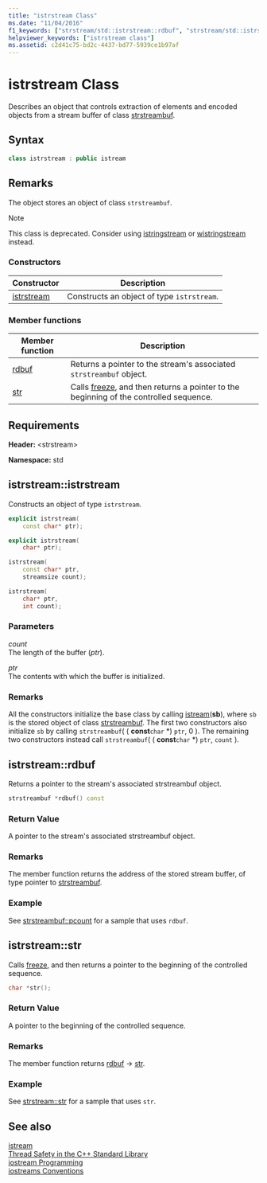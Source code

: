 ```yaml
---
title: "istrstream Class"
ms.date: "11/04/2016"
f1_keywords: ["strstream/std::istrstream::rdbuf", "strstream/std::istrstream::str"]
helpviewer_keywords: ["istrstream class"]
ms.assetid: c2d41c75-bd2c-4437-bd77-5939ce1b97af
---
```

# istrstream Class

Describes an object that controls extraction of elements and encoded objects from a stream buffer of class [strstreambuf](../standard-library/strstreambuf-class.md).

## Syntax

```cpp
class istrstream : public istream
```

## Remarks

The object stores an object of class `strstreambuf`.

> [!NOTE]
> This class is deprecated. Consider using [istringstream](../standard-library/sstream-typedefs.md#istringstream) or [wistringstream](../standard-library/sstream-typedefs.md#wistringstream) instead.

### Constructors

|Constructor|Description|
|-|-|
|[istrstream](#istrstream)|Constructs an object of type `istrstream`.|

### Member functions

|Member function|Description|
|-|-|
|[rdbuf](#rdbuf)|Returns a pointer to the stream's associated `strstreambuf` object.|
|[str](#str)|Calls [freeze](../standard-library/strstreambuf-class.md#freeze), and then returns a pointer to the beginning of the controlled sequence.|

## Requirements

**Header:** \<strstream>

**Namespace:** std

## <a name="istrstream"></a> istrstream::istrstream

Constructs an object of type `istrstream`.

```cpp
explicit istrstream(
    const char* ptr);

explicit istrstream(
    char* ptr);

istrstream(
    const char* ptr,
    streamsize count);

istrstream(
    char* ptr,
    int count);
```

### Parameters

*count*\
The length of the buffer (*ptr*).

*ptr*\
The contents with which the buffer is initialized.

### Remarks

All the constructors initialize the base class by calling [istream](../standard-library/istream-typedefs.md#istream)(**sb**), where `sb` is the stored object of class [strstreambuf](../standard-library/strstreambuf-class.md). The first two constructors also initialize `sb` by calling `strstreambuf`( ( **const**`char` \*) `ptr`, 0 ). The remaining two constructors instead call `strstreambuf`( ( **const**`char` *) `ptr`, `count` ).

## <a name="rdbuf"></a> istrstream::rdbuf

Returns a pointer to the stream's associated strstreambuf object.

```cpp
strstreambuf *rdbuf() const
```

### Return Value

A pointer to the stream's associated strstreambuf object.

### Remarks

The member function returns the address of the stored stream buffer, of type pointer to [strstreambuf](../standard-library/strstreambuf-class.md).

### Example

See [strstreambuf::pcount](../standard-library/strstreambuf-class.md#pcount) for a sample that uses `rdbuf`.

## <a name="str"></a> istrstream::str

Calls [freeze](../standard-library/strstreambuf-class.md#freeze), and then returns a pointer to the beginning of the controlled sequence.

```cpp
char *str();
```

### Return Value

A pointer to the beginning of the controlled sequence.

### Remarks

The member function returns [rdbuf](#rdbuf) -> [str](../standard-library/strstreambuf-class.md#str).

### Example

See [strstream::str](../standard-library/strstreambuf-class.md#str) for a sample that uses `str`.

## See also

[istream](../standard-library/istream-typedefs.md#istream)\
[Thread Safety in the C++ Standard Library](../standard-library/thread-safety-in-the-cpp-standard-library.md)\
[iostream Programming](../standard-library/iostream-programming.md)\
[iostreams Conventions](../standard-library/iostreams-conventions.md)

